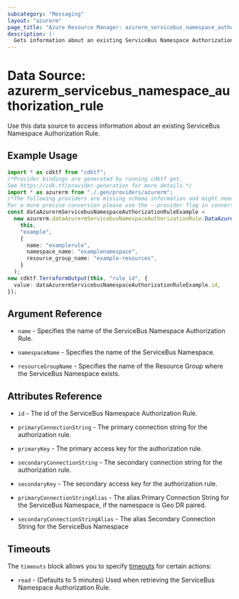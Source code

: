 ```yaml
---
subcategory: "Messaging"
layout: "azurerm"
page_title: "Azure Resource Manager: azurerm_servicebus_namespace_authorization_rule"
description: |-
  Gets information about an existing ServiceBus Namespace Authorization Rule.
---
```


# Data Source: azurerm\_servicebus\_namespace\_authorization\_rule

Use this data source to access information about an existing ServiceBus Namespace Authorization Rule.

## Example Usage

```typescript
import * as cdktf from "cdktf";
/*Provider bindings are generated by running cdktf get.
See https://cdk.tf/provider-generation for more details.*/
import * as azurerm from "./.gen/providers/azurerm";
/*The following providers are missing schema information and might need manual adjustments to synthesize correctly: azurerm.
For a more precise conversion please use the --provider flag in convert.*/
const dataAzurermServicebusNamespaceAuthorizationRuleExample =
  new azurerm.dataAzurermServicebusNamespaceAuthorizationRule.DataAzurermServicebusNamespaceAuthorizationRule(
    this,
    "example",
    {
      name: "examplerule",
      namespace_name: "examplenamespace",
      resource_group_name: "example-resources",
    }
  );
new cdktf.TerraformOutput(this, "rule_id", {
  value: dataAzurermServicebusNamespaceAuthorizationRuleExample.id,
});

```

## Argument Reference

*   `name` - Specifies the name of the ServiceBus Namespace Authorization Rule.

*   `namespaceName` - Specifies the name of the ServiceBus Namespace.

*   `resourceGroupName` - Specifies the name of the Resource Group where the ServiceBus Namespace exists.

## Attributes Reference

*   `id` - The id of the ServiceBus Namespace Authorization Rule.

*   `primaryConnectionString` - The primary connection string for the authorization rule.

*   `primaryKey` - The primary access key for the authorization rule.

*   `secondaryConnectionString` - The secondary connection string for the authorization rule.

*   `secondaryKey` - The secondary access key for the authorization rule.

*   `primaryConnectionStringAlias` - The alias Primary Connection String for the ServiceBus Namespace, if the namespace is Geo DR paired.

*   `secondaryConnectionStringAlias` - The alias Secondary Connection String for the ServiceBus Namespace

## Timeouts

The `timeouts` block allows you to specify [timeouts](https://www.terraform.io/language/resources/syntax#operation-timeouts) for certain actions:

* `read` - (Defaults to 5 minutes) Used when retrieving the ServiceBus Namespace Authorization Rule.
